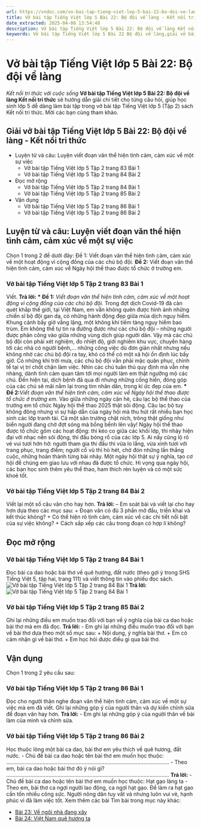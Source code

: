 ```yaml
---
url: https://vndoc.com/vo-bai-tap-tieng-viet-lop-5-bai-22-bo-doi-ve-lang-339852
title: Vở bài tập Tiếng Việt lớp 5 Bài 22: Bộ đội về làng - Kết nối tri thức với cuộc sống - VnDoc.com
date_extracted: 2025-04-08 13:54:48
description: Vở bài tập Tiếng Việt lớp 5 Bài 22: Bộ đội về làng Kết nối tri thức được biên soạn nhằm giúp các em HS nhanh chóng hiểu bài và đạt kết quả tốt trong học tập môn Tiếng Việt lớp 5 sách Kết nối tri thức mới.
keywords: Vở bài tập Tiếng Việt lớp 5 Bài 22 Bộ đội về làng,giải vở bài tập tiếng việt 5 kết nối bài 22 tập 2,giải vbt tiếng tiếng 5 kết nối trang 83 tập 2,giải vbt tiếng việt 5 kết nối Bộ đội về làng,vbt tiếng việt 5 kết nối tập 2,bài 22 Bộ đội về làng
---
```


# Vở bài tập Tiếng Việt lớp 5 Bài 22: Bộ đội về làng
 _Kết nối tri thức với cuộc sống_
**Vở bài tập Tiếng Việt lớp 5 Bài 22: Bộ đội về làng Kết nối tri thức** sẽ hướng dẫn giải chi tiết cho từng câu hỏi, giúp học sinh lớp 5 dễ dàng làm bài tập trong vở bài tập Tiếng Việt lớp 5 \(Tập 2\)  sách Kết nối tri thức. Mời các bạn cùng tham khảo.
## Giải vở bài tập Tiếng Việt lớp 5 Bài 22: Bộ đội về làng - Kết nối tri thức
  * Luyện từ và câu: Luyện viết đoạn văn thể hiện tình cảm, cảm xúc về một sự việc
    * Vở bài tập Tiếng Việt lớp 5 Tập 2 trang 83 Bài 1
    * Vở bài tập Tiếng Việt lớp 5 Tập 2 trang 84 Bài 2
  * Đọc mở rộng
    * Vở bài tập Tiếng Việt lớp 5 Tập 2 trang 84 Bài 1
    * Vở bài tập Tiếng Việt lớp 5 Tập 2 trang 85 Bài 2
  * Vận dụng
    * Vở bài tập Tiếng Việt lớp 5 Tập 2 trang 86 Bài 1
    * Vở bài tập Tiếng Việt lớp 5 Tập 2 trang 86 Bài 2

## Luyện từ và câu: Luyện viết đoạn văn thể hiện tình cảm, cảm xúc về một sự việc
Chọn 1 trong 2 đề dưới đây:
Đề 1: Viết đoạn văn thể hiện tình cảm, cảm xúc về một hoạt động vì cộng đồng của các chú bộ đội.
**Đề 2:** Viết đoạn văn thể hiện tình cảm, cảm xúc về Ngày hội thể thao được tổ chức ở trường em.
### Vở bài tập Tiếng Việt lớp 5 Tập 2 trang 83 Bài 1
Viết.
**Trả lời:**
**\* Đề 1:** _Viết đoạn văn thể hiện tình cảm, cảm xúc về một hoạt động vì cộng đồng của các chú bộ đội._
Trong đợt dịch Covid-19 đã càn quét khắp thế giới, tại Việt Nam, em vẫn không quên được hình ảnh những chiến sĩ bộ đội gan dạ, có những hành động đẹp giữa mùa dịch nguy hiểm. Khung cảnh bấy giờ vắng lặng, một không khí tiềm tàng nguy hiểm bao trùm. Em không thể tự tin ra đường được như các chú bộ đội – những người được phân công vào giữa những vùng dịch giúp người dân. Vậy mà các chú bộ đội còn phải xét nghiệm, đo nhiệt độ, giới nghiêm khu vực, chuyển hàng tới các nhà có người bệnh,… những công việc dù đơn giản nhất nhưng nếu không nhờ các chú bộ đội ra tay, khó có thể có một xã hội ổn định lúc bấy giờ. Có những khi trời mưa, các chú bộ đội vẫn phải mặc quân phục, chỉnh tề tại vị trí chốt chặn làm việc. Nhìn các chú tuân thủ quy định mà vẫn nhẹ nhàng, dành tình cảm quan tâm tới mọi người làm em thật ngưỡng mộ các chú. Đến hiện tại, dịch bệnh đã qua đi nhưng những cống hiến, đóng góp của các chú sẽ mãi nằm lại trong tim nhân dân, trong kí ức đẹp của em.
**\* Đề 2:**_Viết đoạn văn thể hiện tình cảm, cảm xúc về Ngày hội thể thao được tổ chức ở trường em._
Vào giữa những ngày cận hè, câu lạc bộ thể thao của trường em tổ chức Ngày hội thể thao 2025 thật sôi động. Câu lạc bộ tuy không đông nhưng vì sự hấp dẫn của ngày hội mà thu hút rất nhiều bạn học sinh các lớp tranh tài. Cả một sân trường chật ních, trông thật giống như biển người đang chờ đợt sóng mà bồng bềnh lên vậy\! Ngày hội thể thao được tổ chức gồm các hoạt động: thi kéo co giữa các khối lớp, thi nhảy hiện đại với nhạc nền sôi động, thi đấu bóng rổ của các lớp 5. Ai nấy cũng lộ rõ vẻ vui tươi hớn hở: người tham gia thi đấu thì vừa lo lắng, vừa xinh tươi với trang phục, trang điểm; người cổ vũ thì hò hét, chờ đón những lần thắng cuộc, những hoàn thành từng bài nhảy. Một ngày hội thật sự ý nghĩa, tạo cơ hội để chúng em giao lưu với nhau đã được tổ chức. Hi vọng qua ngày hội, các bạn học sinh thêm yêu thể thao, ham thích rèn luyện và có một sức khoẻ tốt.
### Vở bài tập Tiếng Việt lớp 5 Tập 2 trang 84 Bài 2
Viết lại một số câu văn cho hay hơn.
**Trả lời:**
– Em soát bài và viết lại cho hay hơn dựa theo các mục sau:
\+ Đoạn văn có đủ 3 phần mở đầu, triển khai và kết thúc không?
\+ Có thể hiện rõ tình cảm, cảm xúc về các chi tiết nổi bật của sự việc không?
\+ Cách sắp xếp các câu trong đoạn có hợp lí không?
## Đọc mở rộng
### Vở bài tập Tiếng Việt lớp 5 Tập 2 trang 84 Bài 1
Đọc bài ca dao hoặc bài thơ về quê hương, đất nước \(theo gợi ý trong SHS Tiếng Việt 5, tập hai, trang 111\) và viết thông tin vào phiếu đọc  sách.
![Vở bài tập Tiếng Việt lớp 5 Tập 2 trang 84 Bài 1](https://i.vdoc.vn/data/image/2025/04/01/vbt-tv5-kntt-bai-22-bo-doi-ve-lang-1.jpg)
**Trả lời:**
![Vở bài tập Tiếng Việt lớp 5 Tập 2 trang 84 Bài 1](https://i.vdoc.vn/data/image/2025/04/01/vbt-tv5-kntt-bai-22-bo-doi-ve-lang-2.jpg)
### Vở bài tập Tiếng Việt lớp 5 Tập 2 trang 85 Bài 2
Ghi lại những điều em muốn trao đổi với bạn về ý nghĩa của bài ca dao hoặc bài thơ mà em đã đọc.
**Trả lời:**
\- Em ghi lại những điều muốn trao đổi với bạn về bài thơ dựa theo một số mục sau:
\+ Nội dung, ý nghĩa bài thơ.
\+ Em có cảm nhận gì về bài thơ.
\+ Em học hỏi được điều gì qua bài thơ.
## Vận dụng
Chọn 1 trong 2 yêu cầu sau:
### Vở bài tập Tiếng Việt lớp 5 Tập 2 trang 86 Bài 1
Đọc cho người thân nghe đoạn văn thể hiện tình cảm, cảm xúc về một sự việc mà em đã viết. Ghi lại những góp ý của người thân và dự kiến chỉnh sửa để đoạn văn hay hơn.
**Trả lời:**
\- Em ghi lại những góp ý của người thân về bài làm của mình và chỉnh sửa.
### Vở bài tập Tiếng Việt lớp 5 Tập 2 trang 86 Bài 2
Học thuộc lòng một bài ca dao, bài thơ em yêu thích về quê hương, đất nước.
\- Chủ đề bài ca dao hoặc tên bài thơ em muốn học thuộc:
............................................................................................................
\- Theo em, bài ca dao hoặc bài thơ đó ý nói gì?
............................................................................................................
**Trả lời:**
\- Chủ đề bài ca dao hoặc tên bài thơ em muốn học thuộc: Hạt gạo làng ta
\- Theo em, bài thơ ca ngợi người lao động, ca ngợi hạt gạo. Để làm ra hạt gạo cần tốn nhiều công sức. Người nông dân tuy vất vả nhưng luôn vui vẻ, hạnh phúc vì đã làm việc tốt.
Xem thêm các bài Tìm bài trong mục này khác:
  * [Bài 23: Về ngôi nhà đang xây](</vo-bai-tap-tieng-viet-lop-5-bai-23-ve-ngoi-nha-dang-xay-339853>)
  * [Bài 24: Việt Nam quê hương ta](</vo-bai-tap-tieng-viet-lop-5-bai-24-viet-nam-que-huong-ta-339854>)

